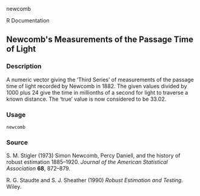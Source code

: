 newcomb

R Documentation

##  Newcomb's Measurements of the Passage Time of Light

### Description

A numeric vector giving the ‘Third Series’ of measurements of the passage time
of light recorded by Newcomb in 1882. The given values divided by 1000 plus 24
give the time in millionths of a second for light to traverse a known
distance. The ‘true’ value is now considered to be 33.02.

### Usage

    
    newcomb

### Source

S. M. Stigler (1973) Simon Newcomb, Percy Daniell, and the history of robust
estimation 1885–1920. _Journal of the American Statistical Association_
**68**, 872–879.

R. G. Staudte and S. J. Sheather (1990) _Robust Estimation and Testing._
Wiley.

